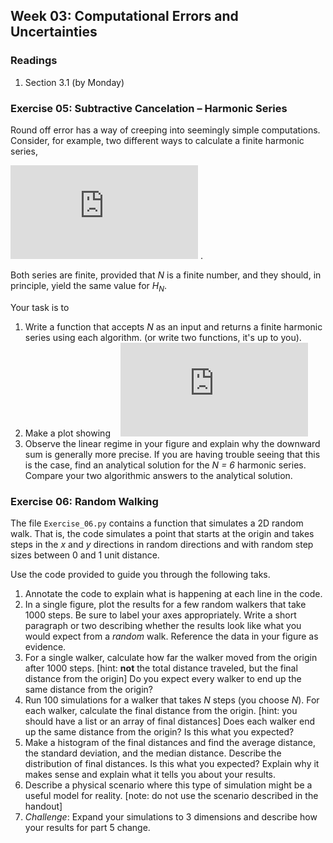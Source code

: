 ## Week 03: Computational Errors and Uncertainties

### Readings

 1. Section 3.1 (by Monday)

### Exercise 05: Subtractive Cancelation &ndash; Harmonic Series
Round off error has a way of creeping into seemingly simple computations.
Consider, for example, two different ways to calculate a finite harmonic 
series,

![equation](https://latex.codecogs.com/gif.latex?%5Clarge%20H_N%5E%7B%5Crm%20up%7D%20%3D%20%5Csum_%7Bn%3D1%7D%5E%7BN%7D%5Cfrac%7B1%7D%7Bn%7D%5C%20%5Ctextrm%7B%20and%20%7D%5C%20H_N%5E%7B%5Crm%20dn%7D%20%3D%20%5Csum_%7Bn%3DN%7D%5E%7B1%7D%5Cfrac%7B1%7D%7Bn%7D) .

Both series are finite, provided that _N_ is a finite number, and they 
should, in principle, yield the same value for _H<sub>N</sub>_. 

Your task is to
 1. Write a function that accepts _N_ as an input and returns a finite 
    harmonic series using each algorithm. (or write two functions, it's
    up to you).
 2. Make a plot showing &nbsp;&nbsp;
    ![equation](https://latex.codecogs.com/gif.latex?%5Clarge%20%5Cfrac%7BH_N%5E%7B%5Crm%20up%7D%20-%20H_N%5E%7B%5Crm%20dn%7D%7D%7B%7CH_N%5E%7B%5Crm%20up%7D%7C%20&plus;%20%7CH_N%5E%7B%5Crm%20dn%7D%7C%7D%20%5Ctextrm%7B%20vs%20%7D%20N)
 3. Observe the linear regime in your figure and explain why the downward
    sum is generally more precise. If you are having trouble seeing that
    this is the case, find an analytical solution for the _N = 6_ harmonic
    series. Compare your two algorithmic answers to the analytical solution.

### Exercise 06: Random Walking
The file `Exercise_06.py` contains a function that simulates a 2D random 
walk. That is, the code simulates a point that starts at the origin and 
takes steps in the _x_ and _y_ directions in random directions and with
random step sizes between 0 and 1 unit distance. 

Use the code provided to guide you through the following taks.
 1. Annotate the code to explain what is happening at each line in the 
    code.
 2. In a single figure, plot the results for a few random walkers that 
    take 1000 steps. Be sure to label your axes appropriately. Write a 
    short paragraph or two describing whether the results look like what 
    you would expect from a _random_ walk. Reference the data in your 
    figure as evidence.
 3. For a single walker, calculate how far the walker moved from the 
    origin after 1000 steps. [hint: **not** the total distance traveled,
    but the final distance from the origin] Do you expect every walker to
    end up the same distance from the origin?
 4. Run 100 simulations for a walker that takes _N_ steps (you choose _N_).
    For each walker, calculate the final distance from the origin. [hint:
    you should have a list or an array of final distances] Does each 
    walker end up the same distance from the origin? Is this what you 
    expected?
 5. Make a histogram of the final distances and find the average distance,
    the standard deviation, and the median distance. Describe the distribution
    of final distances. Is this what you expected? Explain why it makes 
    sense and explain what it tells you about your results.
 6. Describe a physical scenario where this type of simulation might be 
    a useful model for reality. [note: do not use the scenario described 
    in the handout]
 6. _Challenge_: Expand your simulations to 3 dimensions and describe how
    your results for part 5 change.

